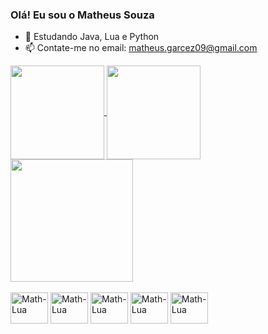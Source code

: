 ### Olá! Eu sou o Matheus Souza

- 🌱 Estudando Java, Lua e Python
- 📫 Contate-me no email: matheus.garcez09@gmail.com



<div>
  <a href="https://github.com/snowthey">
    <img height=150 align="center" src="https://github-readme-stats.vercel.app/api?username=snowthey&show_icons=true&theme=dracula" />
  </a>
  <a href="https://github.com/snowthey">
    <img height=150 align="center" src="https://github-readme-stats.vercel.app/api/top-langs?username=snowthey&layout=compact&langs_count=8&card_width=320&theme=dracula" />
  </a> 
</div>

<div>
  <a href="https://github.com/snowthey">
  <img height=196 align="center" src=https://github-readme-stats.vercel.app/api/wakatime?username=snowthey />
  </a>
</div>

<div style="display: inline_block"><br>
  <img align="center" alt="Math-Lua" height="50" width="60" src="https://cdn.jsdelivr.net/gh/devicons/devicon@latest/icons/lua/lua-original.svg" />
  <img align="center" alt="Math-Lua" height="50" width="60" src="https://cdn.jsdelivr.net/gh/devicons/devicon@latest/icons/python/python-original.svg" />
  <img align="center" alt="Math-Lua" height="50" width="60" src="https://cdn.jsdelivr.net/gh/devicons/devicon@latest/icons/java/java-original.svg" />
  <img align="center" alt="Math-Lua" height="50" width="60" src="https://cdn.jsdelivr.net/gh/devicons/devicon@latest/icons/csharp/csharp-original.svg" />
  <img align="center" alt="Math-Lua" height="50" width="60" src="https://cdn.jsdelivr.net/gh/devicons/devicon@latest/icons/cplusplus/cplusplus-original.svg" />
</div>


